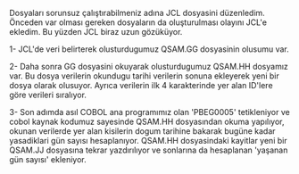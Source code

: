 Dosyaları sorunsuz çalıştırabilmeniz adına JCL
dosyasini düzenledim. Önceden var olması gereken 
dosyaların da oluşturulması olayını JCL'e ekledim.
Bu yüzden JCL biraz uzun gözüküyor.

1- JCL'de veri belirterek olusturdugumuz QSAM.GG 
dosyasinin olusumu var.

2- Daha sonra GG dosyasini okuyarak olusturdugumuz 
QSAM.HH dosyamız var. Bu dosya verilerin okundugu 
tarihi verilerin sonuna ekleyerek yeni bir dosya 
olarak olusuyor. Ayrıca verilerin ilk 4 karakterinde
yer alan ID'lere göre verileri sıralıyor.

3- Son adımda asıl COBOL ana programımız olan 'PBEG0005'
tetikleniyor ve cobol kaynak kodumuz sayesinde
QSAM.HH dosyasından okuma yapılıyor, okunan verilerde yer alan 
kisilerin dogum tarihine bakarak bugüne kadar yasadiklari 
gün sayısı hesaplanıyor. QSAM.HH dosyasindaki kayitlar yeni bir 
QSAM.JJ dosyasına tekrar yazdırılıyor ve sonlarına da hesaplanan 
'yaşanan gün sayısı' ekleniyor.
